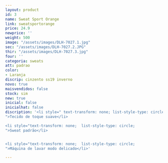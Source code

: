 ```yaml
---
layout: product
id: 3
name: Sweat Sport Orange
link: sweatsportorange
price: 24.9
newprice: ''
weight: 500
image: "/assets/images/DLH-7027.1.jpg"
sec: "/assets/images/DLH-7027.2.JPG"
thir: "/assets/images/DLH-7027.3.jpg"
four: ''
categoria: sweats
att: padrao
color:
- Laranja
discrip: cinzento ss19 inverno
novo: true
maisvendidos: false
stock: sim
new: true
inicial: false
inicialhat: false
discription: '<li style=" text-transform: none; list-style-type: circle;
">Tecido de toque suave</li>

<li style="text-transform: none;  list-style-type: circle;
">Sweat padrão</li>


<li style="text-transform: none;  list-style-type: circle;
">Máquina de lavar modo delicado</li>'

---
```

